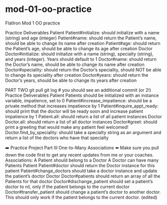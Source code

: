 # mod-01-oo-practice
FlatIron Mod 1 OO practice


Practice Deliverables
Patient
Patient#initialize: should initialize with a name (string) and age (integer)
Patient#name: should return the Patient’s name, should be able to change its name after creation
Patient#age: should return the Patient’s age, should be able to change its age after creation
Doctor
Doctor#initialize: should initialize with a name (string), specialty (string), and years (integer). Years should default to 1
Doctor#name: should return the Doctor’s name, should be able to change its name after creation
Doctor#speciality: should return the Doctor’s speciality, should NOT be able to change its speciality after creation
Doctor#years: should return the Doctor’s years, should be able to change its years after creation





PART TWO
git pull
git log    # you should see an additional commit (or 2!) 
Practice Deliverables
Patient
Patients should be initialized with an instance variable, impatience, set to 0
Patient#increase_impatience: should be a private method that increases impatience by 1 
Patient#inquire_appt_ready: should print that the doctor will be ready soon and increase patient impatience by 1
Patient.all: should return a list of all patient instances
Doctor
Doctor.all: should return a list of all doctor instances
Doctor#greet: should print a greeting that would make any patient feel welcomed!
Doctor.find_by_speciality: should take a specialty string as an argument and return a list of the doctors who have that specialty 





:arrow_right: Practice Project Part III One-to-Many Associations :arrow_left:
Make sure you pull down the code first to get any recent updates from me or your coaches.
Associations:
A Patient should belong to a Doctor
A Doctor can have many Patients
Patient
Patient#doctor should return the Doctor instance for this patient
Patient#change_doctors should take a doctor instance and update the patient’s doctor
Doctor
Doctor#patients should return an array of all the Patients for that doctor
Doctor#dischange_patient should set a patient’s doctor to nil, only if the patient belongs to the current doctor
Doctor#transfer_patient should change a patient’s doctor to another doctor. This should only work if the patient belongs to the current doctor.
(edited)